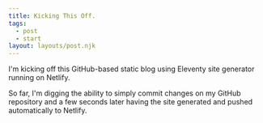 ```yaml
---
title: Kicking This Off.
tags:
  - post
  - start
layout: layouts/post.njk
---
```

I'm kicking off this GitHub-based static blog using Eleventy site generator running on Netlify.

So far, I'm digging the ability to simply commit changes on my GitHub repository and a few seconds later having the site generated and pushed automatically to Netlify.
